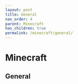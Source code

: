 ```yaml
---
layout: post
title: General
nav_order: 4
parent: Minecraft
has_children: true
permalink: /minecraft/general/
---
```


# Minecraft
## General